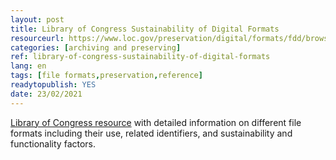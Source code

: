 ```yaml
---
layout: post 
title: Library of Congress Sustainability of Digital Formats
resourceurl: https://www.loc.gov/preservation/digital/formats/fdd/browse_list.shtml
categories: [archiving and preserving]
ref: library-of-congress-sustainability-of-digital-formats
lang: en
tags: [file formats,preservation,reference]
readytopublish: YES
date: 23/02/2021
---
```

[Library of Congress resource](https://www.loc.gov/preservation/digital/formats/fdd/browse_list.shtml) with detailed information on different file formats including their use, related identifiers, and sustainability and functionality factors.
